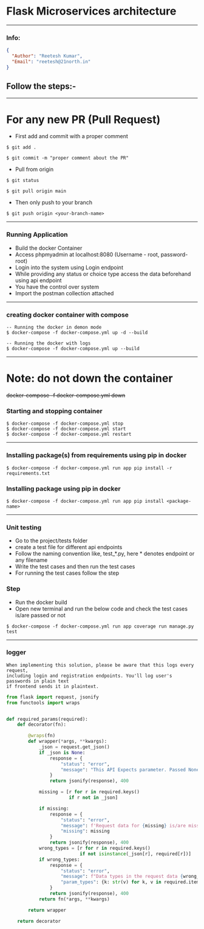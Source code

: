 # Flask Microservices architecture

----------------------------------
### Info:
```json
{
  "Author": "Reetesh Kumar",
  "Email": "reetesh@21north.in"
}
```


## Follow the steps:-

---------------------------------

# For any new PR (Pull Request)

- First add and commit with a proper comment
```shell
$ git add .

$ git commit -m "proper comment about the PR"
```

- Pull from origin
```shell
$ git status

$ git pull origin main
```

- Then only push to your branch
```shell
$ git push origin <your-branch-name>
```

--------------------------------------


### Running Application

- Build the docker Container
- Access phpmyadmin at localhost:8080 (Username - root, password-root)
- Login into the system using Login endpoint
- While providing any status or choice type access the data beforehand using api endpoint
- You have the control over system
- Import the postman collection attached 
--------------------------------------

### creating docker container with compose
```shell
-- Running the docker in demon mode
$ docker-compose -f docker-compose.yml up -d --build

-- Running the docker with logs
$ docker-compose -f docker-compose.yml up --build
```

---------------------------------------

# Note: do not down the container
~~docker-compose -f docker-compose.yml down~~

### Starting and stopping container
```shell 
$ docker-compose -f docker-compose.yml stop
$ docker-compose -f docker-compose.yml start
$ docker-compose -f docker-compose.yml restart
```
---

### Installing package(s) from requirements using pip in docker

```shell
$ docker-compose -f docker-compose.yml run app pip install -r requirements.txt
```

### Installing package using pip in docker

```shell
$ docker-compose -f docker-compose.yml run app pip install <package-name>
```

---

### Unit testing

- Go to the project/tests folder
- create a test file for different api endpoints
- Follow the naming convention like, test_*.py, here * denotes endpoint or any filename
- Write the test cases and then run the test cases
- For running the test cases follow the step

### Step

- Run the docker build
- Open new terminal and run the below code and check the test cases is/are passed or not
```shell
$ docker-compose -f docker-compose.yml run app coverage run manage.py test
```

---

### logger

```log
When implementing this solution, please be aware that this logs every request, 
including login and registration endpoints. You'll log user's passwords in plain text 
if frontend sends it in plaintext.
```

```python
from flask import request, jsonify
from functools import wraps


def required_params(required):
    def decorator(fn):

        @wraps(fn)
        def wrapper(*args, **kwargs):
            _json = request.get_json()
            if _json is None:
                response = {
                    "status": "error",
                    "message": "This API Expects parameter. Passed None"
                }
                return jsonify(response), 400

            missing = [r for r in required.keys()
                       if r not in _json]

            if missing:
                response = {
                    "status": "error",
                    "message": f'Request data for {missing} is/are missing some required params',
                    "missing": missing
                }
                return jsonify(response), 400
            wrong_types = [r for r in required.keys()
                           if not isinstance(_json[r], required[r])]
            if wrong_types:
                response = {
                    "status": "error",
                    "message": f"Data types in the request data {wrong_types} doesn't match the required format",
                    "param_types": {k: str(v) for k, v in required.items()}
                }
                return jsonify(response), 400
            return fn(*args, **kwargs)

        return wrapper

    return decorator

```
